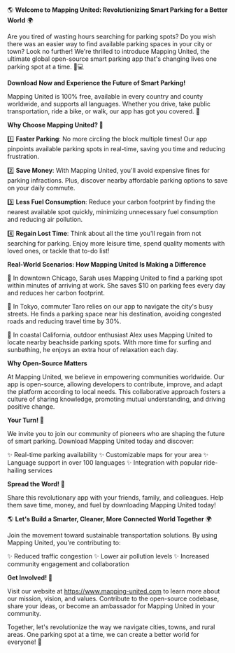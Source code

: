 🌎 **Welcome to Mapping United: Revolutionizing Smart Parking for a Better World** 🌍

Are you tired of wasting hours searching for parking spots? Do you wish there was an easier way to find available parking spaces in your city or town? Look no further! We're thrilled to introduce Mapping United, the ultimate global open-source smart parking app that's changing lives one parking spot at a time. 🚗💻

**Download Now and Experience the Future of Smart Parking!**

Mapping United is 100% free, available in every country and county worldwide, and supports all languages. Whether you drive, take public transportation, ride a bike, or walk, our app has got you covered. 💪

**Why Choose Mapping United? 🤔**

1️⃣ **Faster Parking**: No more circling the block multiple times! Our app pinpoints available parking spots in real-time, saving you time and reducing frustration.

2️⃣ **Save Money**: With Mapping United, you'll avoid expensive fines for parking infractions. Plus, discover nearby affordable parking options to save on your daily commute.

3️⃣ **Less Fuel Consumption**: Reduce your carbon footprint by finding the nearest available spot quickly, minimizing unnecessary fuel consumption and reducing air pollution.

4️⃣ **Regain Lost Time**: Think about all the time you'll regain from not searching for parking. Enjoy more leisure time, spend quality moments with loved ones, or tackle that to-do list!

**Real-World Scenarios: How Mapping United Is Making a Difference**

🌆 In downtown Chicago, Sarah uses Mapping United to find a parking spot within minutes of arriving at work. She saves $10 on parking fees every day and reduces her carbon footprint.

🚂 In Tokyo, commuter Taro relies on our app to navigate the city's busy streets. He finds a parking space near his destination, avoiding congested roads and reducing travel time by 30%.

🌊 In coastal California, outdoor enthusiast Alex uses Mapping United to locate nearby beachside parking spots. With more time for surfing and sunbathing, he enjoys an extra hour of relaxation each day.

**Why Open-Source Matters**

At Mapping United, we believe in empowering communities worldwide. Our app is open-source, allowing developers to contribute, improve, and adapt the platform according to local needs. This collaborative approach fosters a culture of sharing knowledge, promoting mutual understanding, and driving positive change.

**Your Turn! 🎉**

We invite you to join our community of pioneers who are shaping the future of smart parking. Download Mapping United today and discover:

✨ Real-time parking availability
✨ Customizable maps for your area
✨ Language support in over 100 languages
✨ Integration with popular ride-hailing services

**Spread the Word! 📢**

Share this revolutionary app with your friends, family, and colleagues. Help them save time, money, and fuel by downloading Mapping United today!

🌎 **Let's Build a Smarter, Cleaner, More Connected World Together** 🌍

Join the movement toward sustainable transportation solutions. By using Mapping United, you're contributing to:

✨ Reduced traffic congestion
✨ Lower air pollution levels
✨ Increased community engagement and collaboration

**Get Involved! 🤝**

Visit our website at https://www.mapping-united.com to learn more about our mission, vision, and values. Contribute to the open-source codebase, share your ideas, or become an ambassador for Mapping United in your community.

Together, let's revolutionize the way we navigate cities, towns, and rural areas. One parking spot at a time, we can create a better world for everyone! 🌟